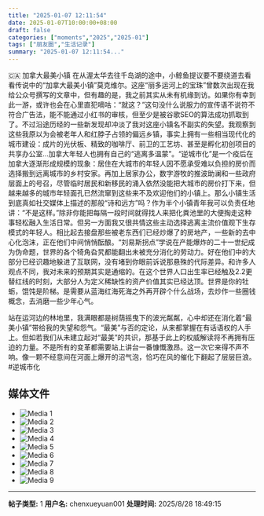 ```yaml
---
title: "2025-01-07 12:11:54"
date: 2025-01-07T10:00:00+08:00
draft: false
categories: ["moments","2025","2025-01"]
tags: ["朋友圈","生活记录"]
summary: "2025-01-07 12:11:54..."
---
```


🇨🇦 加拿大最美小镇
​
​在从渥太华去往千岛湖的途中，小鲸鱼提议要不要绕道去看看传说中的“加拿大最美小镇”莫克维尔。这座“丽多运河上的宝珠”曾数次出现在我给公众号撰写的文章中，但有趣的是，我之前其实从未有机缘到访。如果你有幸到此一游，或许也会在心里直犯嘀咕：“就这？”
​
​这句没什么说服力的宣传语不说符不符合广告法，能不能通过小红书的审核，但至少是被谷歌SEO的算法成功抓取到了。不过沿途历经的一些新发现却冲淡了我对这座小镇名不副实的失望。我观察到这些我原以为会被老年人和红脖子占领的偏远乡镇，事实上拥有一些相当现代化的城市建设：成片的光伏板、精致的咖啡厅、前卫的工艺坊、甚至是孵化初创项目的共享办公室…加拿大年轻人也拥有自己的“逃离多温蒙”。
​
“​逆城市化”是一个疫后在加拿大逐渐形成规模的现象：居住在大城市的年轻人因不愿承受难以负担的房价而选择搬到远离城市的乡村安家。再加上居家办公，数字游牧的推波助澜和一些政府层面上的号召，尽管临时居民和新移民的涌入依然没能把大城市的房价打下来，但越来越多的城市年轻面孔已然流窜到这些来不及欢迎他们的小镇上。
​
​那么小镇生活到底真如社交媒体上描述的那般“诗和远方”吗？作为半个小镇青年我可以负责任地讲：“不是这样。”除非你能把每隔一段时间就得找人来把化粪池里的大便掏走这种事轻松融入生活日常。但另一方面我又很共情这些主动选择逃离主流价值观下生存模式的年轻人。相比起去接盘那些被老东西们已经炒爆了的房地产，一些新的去中心化泡沫，正在他们中间悄悄酝酿。
​
“刘易斯拐点”学说在产能爆炸的二十一世纪成为伪命题，世界的各个犄角旮旯都能翻出未被充分消化的劳动力。好在他们中的大部分已经识趣地躲进了互联网，没有堵到你眼前诉说那悬殊的代际差异。和许多人观点不同，我对未来的预期其实是通缩的。在这个世界人口出生率已经触及2.2更替红线的时刻，大部分人为定义稀缺性的资产价值其实已经达顶。世界是你的牡蛎，馄饨是阶梯。是需要从蓝海红海死海之外再开辟个什么战场，去炒作一些圈钱概念，去消磨一些少年心气。

站在运河边的林地里，我满眼都是树荫摇曳下的波光粼粼，心中却还在消化着“最美小镇”带给我的失望和怨气。“最美”与否的定论，从来都掌握在有话语权的人手上。但如若我们从未建立起对“最美”的共识，那基于此上的权威解读将不再拥有压迫的力量。不是所有的变革都需要站上讲台一番慷慨激昂。这一次它来得不声不响。像一颗不经意间在河面上爆开的沼气泡，恰巧在风的催化下翻起了层层巨浪。
​
​#逆城市化

## 媒体文件

- ![Media 1](/Moments/photos/2025-01-07/202501071211540.jpg)
- ![Media 2](/Moments/photos/2025-01-07/202501071211541.jpg)
- ![Media 3](/Moments/photos/2025-01-07/202501071211542.jpg)
- ![Media 4](/Moments/photos/2025-01-07/202501071211543.jpg)
- ![Media 5](/Moments/photos/2025-01-07/202501071211544.jpg)
- ![Media 6](/Moments/photos/2025-01-07/202501071211545.jpg)
- ![Media 7](/Moments/photos/2025-01-07/202501071211546.jpg)
- ![Media 8](/Moments/photos/2025-01-07/202501071211547.jpg)
- ![Media 9](/Moments/photos/2025-01-07/202501071211548.jpg)

---

**帖子类型:** 1
**用户名:** chenxueyuan001
**处理时间:** 2025/8/28 18:49:15